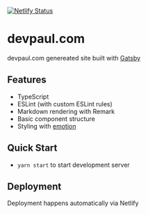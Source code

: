 [![Netlify Status](https://api.netlify.com/api/v1/badges/ba71466b-1384-459e-9207-f44810baf4db/deploy-status)](https://app.netlify.com/sites/devpaul-com/deploys)

# devpaul.com

devpaul.com genereated site built with [Gatsby](https://gatsby.com)

## Features

-   TypeScript
-   ESLint (with custom ESLint rules)
-   Markdown rendering with Remark
-   Basic component structure
-   Styling with [emotion](https://emotion.sh/)

## Quick Start

-   `yarn start` to start development server

## Deployment

Deployment happens automatically via Netlify
